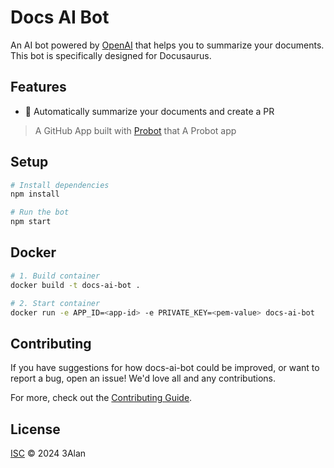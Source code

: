 # Docs AI Bot

An AI bot powered by [OpenAI](https://openai.com/) that helps you to summarize your documents. This bot is specifically designed for Docusaurus.

## Features

- 🤖 Automatically summarize your documents and create a PR

> A GitHub App built with [Probot](https://github.com/probot/probot) that A Probot app

## Setup

```sh
# Install dependencies
npm install

# Run the bot
npm start
```

## Docker

```sh
# 1. Build container
docker build -t docs-ai-bot .

# 2. Start container
docker run -e APP_ID=<app-id> -e PRIVATE_KEY=<pem-value> docs-ai-bot
```

## Contributing

If you have suggestions for how docs-ai-bot could be improved, or want to report a bug, open an issue! We'd love all and any contributions.

For more, check out the [Contributing Guide](CONTRIBUTING.md).

## License

[ISC](LICENSE) © 2024 3Alan
